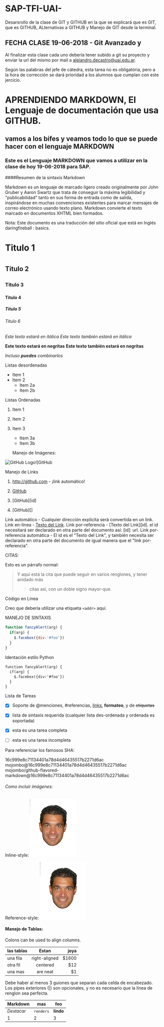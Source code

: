 # SAP-TFI-UAI-
Desarsrollo de la clase de GIT y GITHUB en la que se explicará que es GIT, que es GITHUB, ALternativas a GITHUB y Manejo de GIT desde la terminal.

## FECHA CLASE 19-06-2018 - Git Avanzado y 

Al finalizar esta clase cada uno debería tener subido a git su proyecto y enviar la url del mismo por mail a alejandro.decastro@uai.edu.ar.

Según las palabras del jefe de cátedra, esta tarea no es obligatória, pero a la hora de corrección se dará prioridad a los alumnos que cumplan con este jercicio.



# APRENDIENDO MARKDOWN, El Lenguaje de documentación que usa GITHUB.



## vamos a los bifes y veamos todo lo que se puede hacer con el lenguaje MARKDOWN




### Este es el Lenguaje MARKDOWN que vamos a utilizar en la clase de hoy 19-06-2018 para SAP.

####Resumen de la sintaxis Markdown

Markdown es un lenguaje de marcado ligero creado originalmente por John Gruber y Aaron Swartz que trata de conseguir la máxima legibilidad y "publicabilidad" tanto en sus forma de entrada como de salida, inspirándose en muchas convenciones existentes para marcar mensajes de correo electrónico usando texto plano. Markdown convierte el texto marcado en documentos XHTML bien formados.

Nota: Este documento es una traducción del sitio oficial que está en Inglés daringfireball : basics.






# Titulo 1 <h1>
## Titulo 2 <h2>
### Titulo 3 <h3>
#### Titulo 4
##### Titulo 5 <h5>
###### Titulo 6 <h6>
  
  
  
  *Este texto estará en itálica*
_Este texto también estará en itálica_

**Este texto estará en negritas**
__Este texto también estará en negritas__

*Incluso **puedes** combinarlos*



Listas desordenadas

* Item 1
* Item 2
    * Item 2a
    * Item 2b
    
    
    
    
Listas Ordenadas

1. Item 1
2. Item 2
3. Item 3
    * Item 3a
    * Item 3b
    
    
    
    
    Manejo de Imágenes:
    
    
![GitHub Logo](/images/logo.png)![GitHub




Manejo de Links

1. http://github.com - ¡link automático!

2. [GitHub](http://github.com)

3. [GitHub][id]

4. [GitHub][]



Link automático - Cualquier dirección explicita será convertida en un link.
Link en-línea - [Texto del Link](url).
Link por-referencia - [Texto del Link][id]. el id necesitará ser declarado en otra parte del documento así: [id]: url.
Link por-referencia automática - El id es el "Texto del Link", y también necesita ser declarado en otra parte del documento de igual manera que el "link por-referencia".



CITAS:

Esto es un párrafo normal:

> Y aquí está la cita que puede
> seguir en varios renglones, y tener anidado más
> > citas así, con un doble signo mayor-que.




Código en Linea

Creo que debería utilizar una etiqueta `<addr>` aquí.



MANEJO DE SINTAXIS


```javascript
function fancyAlert(arg) {
  if(arg) {
    $.facebox({div:'#foo'})
  }
}
```


Identación estilo Python

    function fancyAlert(arg) {
      if(arg) {
        $.facebox({div:'#foo'})
      }
    }



Lista de Tareas

- [x] Soporte de @menciones, #referencias, [links](), **formateo**, y de <del>etiquetas</del>
- [x] lista de sintaxis requerida (cualquier lista des-ordenada y ordenada es soportada)
- [x] esta es una tarea completa
- [ ] esta es una tarea incompleta



Para referenciar los famosos SHA:

16c999e8c71134401a78d4d46435517b2271d6ac
mojombo@16c999e8c71134401a78d4d46435517b2271d6ac
mojombo/github-flavored-markdown@16c999e8c71134401a78d4d46435517b2271d6ac



###### Como incluír imágenes:


Inline-style: 
![alt text](https://github.com/aledc7/MARKDOWN/blob/master/aleicon-150x150.jpg "Sacame el mouse de encima por favor")

Reference-style: 
![alt text][logo]

[logo]: https://github.com/aledc7/MARKDOWN/blob/master/aleicon-150x150.jpg "Sacame el mouse de encima por favor"





#### Manejo de Tablas:

Colons can be used to align columns.

| las tablas    | Estan         | joya  |
| ------------- |:-------------:| -----:|
| una fila      | right-aligned | $1600 |
| otra fil      | centered      |   $12 |
| una mas       | are neat      |    $1 |

Debe haber al menos 3 guiones que separan cada celda de encabezado.
Los pipes exteriores (|) son opcionales, y no es necesario que la línea de renglon sea perfecta.


Markdown | mas  | feo
--- | --- | ---
*Destacar* | `renders` | **lindo**
1 | 2 | 3









